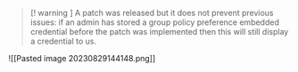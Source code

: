 
>[! warning ] A patch was released but it does not prevent previous issues:
if an admin has stored a group policy preference embedded credential before the patch was implemented then this will still display a credential to us.

![[Pasted image 20230829144148.png]]
